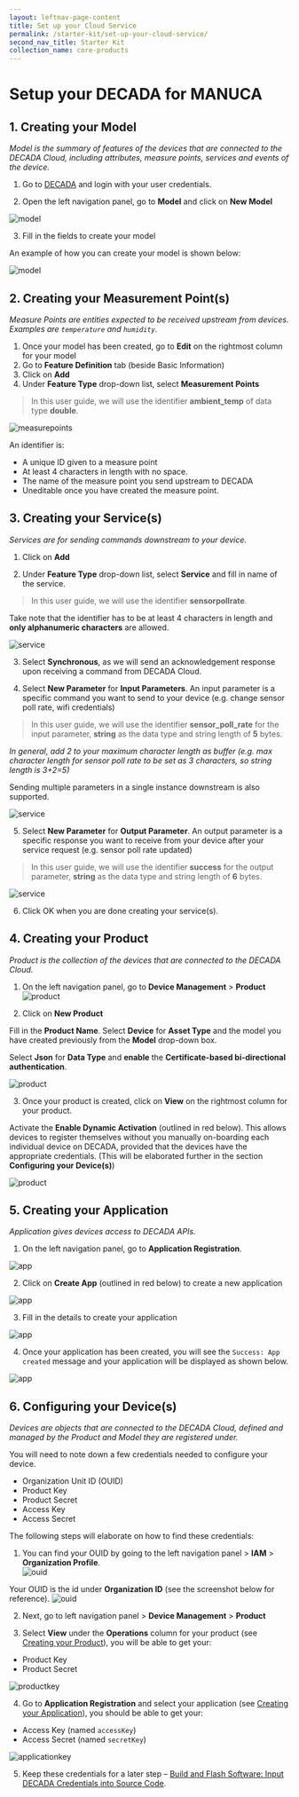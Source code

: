 ```yaml
---
layout: leftnav-page-content
title: Set up your Cloud Service
permalink: /starter-kit/set-up-your-cloud-service/
second_nav_title: Starter Kit
collection_name: core-products
---
```


# Setup your DECADA for MANUCA

## 1. Creating your Model

_Model is the summary of features of the devices that are connected to the DECADA Cloud, including attributes, measure points, services and events of the device._

1. Go to [DECADA](https://portal.decada.gov.sg) and login with your user credentials.

2. Open the left navigation panel, go to **Model** and click on **New Model**

<img class="large" src="/images/manuca/decada-setup/decada_setup_model_1.png" alt="model">

3. Fill in the fields to create your model

An example of how you can create your model is shown below:

<img src="/images/manuca/decada-setup/decada_setup_model_2.png" alt="model">

## 2. Creating your Measurement Point(s)

_Measure Points are entities expected to be received upstream from devices. Examples are `temperature` and `humidity`._

1. Once your model has been created, go to **Edit** on the rightmost column for your model
2. Go to **Feature Definition** tab (beside Basic Information)
3. Click on **Add**
4. Under **Feature Type** drop-down list, select **Measurement Points**

> In this user guide, we will use the identifier **ambient_temp** of data type **double**.

<img src="/images/manuca/decada-setup/decada_setup_measurepoints_1.png" alt="measurepoints">

An identifier is:

- A unique ID given to a measure point
- At least 4 characters in length with no space.
- The name of the measure point you send upstream to DECADA
- Uneditable once you have created the measure point.

## 3. Creating your Service(s)

_Services are for sending commands downstream to your device._

1. Click on **Add**

2. Under **Feature Type** drop-down list, select **Service** and fill in name of the service.

> In this user guide, we will use the identifier **sensorpollrate**.

Take note that the identifier has to be at least 4 characters in length and **only alphanumeric characters** are allowed.

<img src="/images/manuca/decada-setup/decada_setup_service_1.png" alt="service">

3. Select **Synchronous**, as we will send an acknowledgement response upon receiving a command from DECADA Cloud.

4. Select **New Parameter** for **Input Parameters**. An input parameter is a specific command you want to send to your device (e.g. change sensor poll rate, wifi credentials)

> In this user guide, we will use the identifier **sensor_poll_rate** for the input parameter, **string** as the data type and string length of **5** bytes.

_In general, add 2 to your maximum character length as buffer (e.g. max character length for sensor poll rate to be set as 3 characters, so string length is 3+2=5)_

Sending multiple parameters in a single instance downstream is also supported.

<img src="/images/manuca/decada-setup/decada_setup_service_2.png" alt="service">

5. Select **New Parameter** for **Output Parameter**. An output parameter is a specific response you want to receive from your device after your service request (e.g. sensor poll rate updated)

> In this user guide, we will use the identifier **success** for the output parameter, **string** as the data type and string length of **6** bytes.

<img src="/images/manuca/decada-setup/decada_setup_service_3.png" alt="service">

6. Click OK when you are done creating your service(s).

<a id="DecadaProduct"></a>

## 4. Creating your Product

_Product is the collection of the devices that are connected to the DECADA Cloud._

1. On the left navigation panel, go to **Device Management** > **Product**
   <img class="large" src="/images/manuca/decada-setup/decada_setup_product_1.png" alt="product">

2. Click on **New Product**

Fill in the **Product Name**. Select **Device** for **Asset Type** and the model you have created previously from the **Model** drop-down box.

Select **Json** for **Data Type** and **enable** the **Certificate-based bi-directional authentication**.

<img src="/images/manuca/decada-setup/decada_setup_product_2.png" alt="product">

3. Once your product is created, click on **View** on the rightmost column for your product.

Activate the **Enable Dynamic Activation** (outlined in red below). This allows devices to register themselves without you manually on-boarding each individual device on DECADA, provided that the devices have the appropriate credentials. (This will be elaborated further in the section **Configuring your Device(s)**)

<img class="large" src="/images/manuca/decada-setup/decada_setup_product_3.png" alt="product">

<a id="DecadaApplication"></a>

## 5. Creating your Application

_Application gives devices access to DECADA APIs._

1. On the left navigation panel, go to **Application Registration**.

<img class="large" src="/images/manuca/decada-setup/decada_setup_application_1.png" alt="app">

2. Click on **Create App** (outlined in red below) to create a new application

<img class="large" src="/images/manuca/decada-setup/decada_setup_application_2.png" alt="app">

3. Fill in the details to create your application

<img class="large" src="/images/manuca/decada-setup/decada_setup_application_3.png" alt="app">

4. Once your application has been created, you will see the `Success: App created` message and your application will be displayed as shown below.

<img class="large" src="/images/manuca/decada-setup/decada_setup_application_4.png" alt="app">

<a id="DecadaCredentials"></a>

## 6. Configuring your Device(s)

_Devices are objects that are connected to the DECADA Cloud, defined and managed by the Product and Model they are registered under._

You will need to note down a few credentials needed to configure your device.

- Organization Unit ID (OUID)
- Product Key
- Product Secret
- Access Key
- Access Secret

The following steps will elaborate on how to find these credentials:

1. You can find your OUID by going to the left navigation panel > **IAM** > **Organization Profile**.  
   <img class="large" src="/images/manuca/decada-setup/decada_setup_ouid_1.png" alt="ouid">

Your OUID is the id under **Organization ID** (see the screenshot below for reference).
<img class="large" src="/images/manuca/decada-setup/decada_setup_ouid_2.png" alt="ouid">

2. Next, go to left navigation panel > **Device Management** > **Product**

3. Select **View** under the **Operations** column for your product (see [Creating your Product](#DecadaProduct)), you will be able to get your:

- Product Key
- Product Secret

<img class="large" src="/images/manuca/decada-setup/decada_setup_productkey.png" alt="productkey">

4. Go to **Application Registration** and select your application (see [Creating your Application](#DecadaApplication)), you should be able to get your:

- Access Key (named `accessKey`)
- Access Secret (named `secretKey`)

<img class="large" src="/images/manuca/decada-setup/decada_setup_applicationkey.png" alt="applicationkey">

5. Keep these credentials for a later step – [Build and Flash Software: Input DECADA Credentials into Source Code](/starter-kit/build-and-flash-sw/#InputCredentials).
